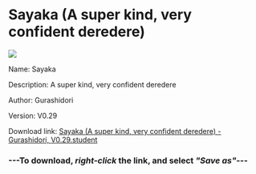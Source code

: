 # Sayaka (A super kind, very confident deredere)

<img src = "https://raw.githubusercontent.com/Arbiter1223/Daigaku-Gurashi-Custom-Students/master/Students/Files/Sayaka%20(A%20super%20kind%2C%20very%20confident%20deredere).png">

Name: Sayaka

Description: A super kind, very confident deredere

Author: Gurashidori

Version: V0.29

Download link: <a href="https://raw.githubusercontent.com/Arbiter1223/Daigaku-Gurashi-Custom-Students/master/Students/Files/Sayaka%20(A%20super%20kind%2C%20very%20confident%20deredere)%20-%20Gurashidori%2C%20V0.29.student">Sayaka (A super kind, very confident deredere) - Gurashidori, V0.29.student</a>

### ---**To download, _right-click_ the link, and select _"Save as"_**---
